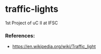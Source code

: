 # traffic-lights
1st Project of uC II at IFSC

### References:
* https://en.wikipedia.org/wiki/Traffic_light
